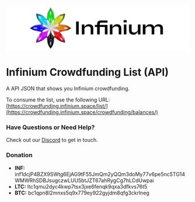 ![image](https://raw.githubusercontent.com/Infinium-8/brand/master/logo/wordmark/infinium_wordmark_color.png)

# Infinium Crowdfunding List (API)
A API JSON that shows you Infinium crowdfunding.

To consume the list, use the following URL: [https://crowdfunding.infinium.space/list/](https://crowdfunding.infinium.space/crowdfunding/balances/)

### Have Questions or Need Help?

Check out our [Discord](https://discord.gg/6xF9EY6ZQr) to get in touch.    

### Donation 
- **INF:** inf1dcjP4BZX9SWtg6EjAG9tF55JmQm2yQQm3doMy77v6pe5nc5TG14WMWRhSDBJsugczwLUU5btJZT67ahRygCg7hLCdUwpai
- **LTC:** ltc1qmu2dyc4kwp7tsx3jxe6fenqk9qxa3dfkvs76t5
- **BTC:** bc1qpn8l2mnxs5q9x779ey922gyjdm8qfg3ckrlneg
